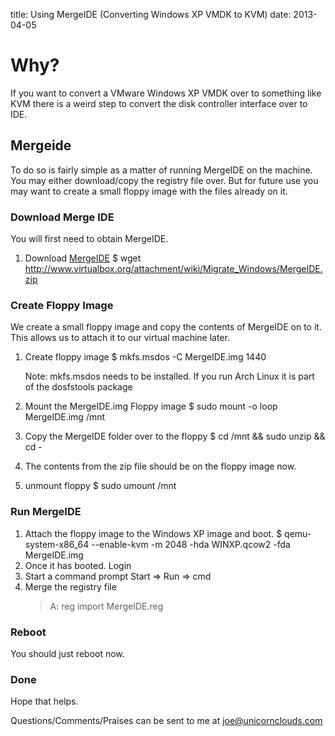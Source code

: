 title: Using MergeIDE (Converting Windows XP VMDK to KVM)
date: 2013-04-05

# Why?
If you want to convert a VMware Windows XP VMDK over to something like KVM there is a weird step to convert the disk controller interface over to IDE.

## Mergeide

To do so is fairly simple as a matter of running MergeIDE on the machine. You may either download/copy the registry file over. But for future use you may want to create a small floppy image with the files already on it.

### Download Merge IDE

You will first need to obtain MergeIDE.

1. Download [MergeIDE](http://www.virtualbox.org/attachment/wiki/Migrate_Windows/MergeIDE.zip)
    $ wget http://www.virtualbox.org/attachment/wiki/Migrate_Windows/MergeIDE.zip

### Create Floppy Image

We create a small floppy image and copy the contents of MergeIDE on to it. This allows us to attach it to our virtual machine later.
1. Create floppy image
    $ mkfs.msdos -C MergeIDE.img 1440

    Note: mkfs.msdos needs to be installed. If you run Arch Linux it is part of the dosfstools package
1. Mount the MergeIDE.img Floppy image
    $ sudo mount -o loop MergeIDE.img /mnt
1. Copy the MergeIDE folder over to the floppy
    $ cd /mnt && sudo unzip <path to MergeIDE.zip> && cd -
1. The contents from the zip file should be on the floppy image now.
1. unmount floppy
    $ sudo umount /mnt

### Run MergeIDE

1. Attach the floppy image to the Windows XP image and boot.
    $ qemu-system-x86_64 --enable-kvm -m 2048 -hda WINXP.qcow2 -fda MergeIDE.img
1. Once it has booted. Login
1. Start a command prompt
    Start => Run => cmd
1. Merge the registry file
    > A:
    > reg import MergeIDE.reg

### Reboot

You should just reboot now.

### Done
Hope that helps.

Questions/Comments/Praises can be sent to me at <joe@unicornclouds.com>

